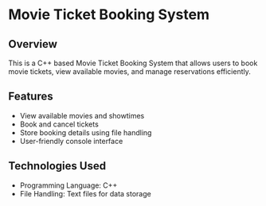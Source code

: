 # Movie Ticket Booking System

## Overview
This is a C++ based Movie Ticket Booking System that allows users to book movie tickets, view available movies, and manage reservations efficiently.

## Features
- View available movies and showtimes
- Book and cancel tickets
- Store booking details using file handling
- User-friendly console interface

## Technologies Used
- Programming Language: C++
- File Handling: Text files for data storage

